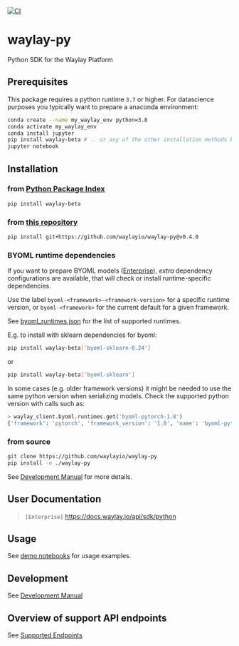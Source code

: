 [![CI](https://github.com/waylayio/waylay-py/actions/workflows/ci.yml/badge.svg)](https://github.com/waylayio/waylay-py/actions/workflows/ci.yml)

# waylay-py
Python SDK for the Waylay Platform

## Prerequisites
This package requires a python runtime `3.7` or higher.
For datascience purposes you typically want to prepare a anaconda environment:
```bash
conda create --name my_waylay_env python=3.8
conda activate my_waylay_env
conda install jupyter
pip install waylay-beta # .. or any of the other installation methods below
jupyter notebook 
```

## Installation

### from [Python Package Index](https://pypi.org/project/waylay-beta/)
```bash
pip install waylay-beta
```
### from [this repository](https://github.com/waylayio/waylay-py)
```bash
pip install git+https://github.com/waylayio/waylay-py@v0.4.0
```

### BYOML runtime dependencies
If you want to prepare BYOML models ([Enterprise](http://docs.waylay.io/#/features/byoml/)),
_extra_ dependency configurations are available, that will check or install runtime-specific dependencies.

Use the label `byoml-<framework>-<framework-version>` for a specific runtime version, or
`byoml-<framework>` for the current default for a given framework. 

See [byoml_runtimes.json](doc/byoml_runtimes.json) for the list of supported runtimes.

E.g. to install with sklearn dependencies for byoml:
```bash
pip install waylay-beta['byoml-sklearn-0.24']
```
or
```bash
pip install waylay-beta['byoml-sklearn']
```

In some cases (e.g. older framework versions) it might be needed to use the same python version
when serializing models. Check the supported python version with calls such as:
```python
> waylay_client.byoml.runtimes.get('byoml-pytorch-1.8')
{'framework': 'pytorch', 'framework_version': '1.8', 'name': 'byoml-pytorch-1.8', 'python_version': '3.7'}
```

### from source
```bash
git clone https://github.com/waylayio/waylay-py
pip install -e ./waylay-py
```
See [Development Manual](doc/dev.md) for more details.

## User Documentation

> `[Enterprise]` https://docs.waylay.io/api/sdk/python

## Usage
See [demo notebooks](https://github.com/waylayio/demo-general/tree/master/python-sdk) for usage examples.

## Development
See [Development Manual](doc/dev.md)

## Overview of support API endpoints
See [Supported Endpoints](doc/services.md)
